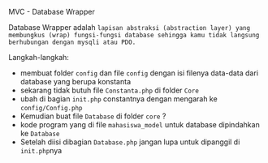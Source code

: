 MVC - Database Wrapper

Database Wrapper adalah `lapisan abstraksi (abstraction layer) yang membungkus (wrap) fungsi-fungsi database sehingga kamu tidak langsung berhubungan dengan mysqli atau PDO.`

Langkah-langkah:
- membuat folder `config` dan file `config` dengan isi filenya data-data dari database yang berupa konstanta
- sekarang tidak butuh file `Constanta.php` di folder `Core`
- ubah di bagian `init.php` constantnya dengan mengarah ke `config/Config.php`
- Kemudian buat file `Database` di folder `core` ?
- kode program yang di file `mahasiswa_model` untuk database dipindahkan ke `Database`
- Setelah diisi dibagian `Database.php` jangan lupa untuk dipanggil di `init.php`nya


